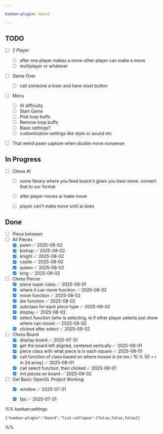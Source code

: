 ```yaml
---

kanban-plugin: board

---
```


## TODO

- [ ] 2 Player
	- [ ] after one player makes a move other player can make a move
	- [ ] multiplayer or whatever
- [ ] Game Over
	- [ ] call someone a loser and have reset button
- [ ] Menu
	- [ ] AI difficulty
	- [ ] Start Game
	- [ ] Pick loop buffs
	- [ ] Remove loop buffs
	- [ ] Basic settings?
	- [ ] customization settings like style or sound etc
- [ ] That weird pawn capture when double move nonsense


## In Progress

- [ ] Chess AI
	- [ ] some library where you feed board it gives you best move. convert that to our format
	- [ ] after player moves ai make move
	- [ ] player can't make move until ai does


## Done

- [ ] Piece between
- [ ] All Pieces
	- [x] pawn ✅ 2025-08-02
	- [x] bishop ✅ 2025-08-02
	- [x] knight ✅ 2025-08-02
	- [x] castle ✅ 2025-08-02
	- [x] queen ✅ 2025-08-02
	- [x] king ✅ 2025-08-02
- [ ] Chess Pieces
	- [x] piece super class ✅ 2025-08-01
	- [x] where it can move function ✅ 2025-08-02
	- [x] move function ✅ 2025-08-02
	- [x] die function ✅ 2025-08-02
	- [x] subclass for each piece type ✅ 2025-08-02
	- [x] display ✅ 2025-08-02
	- [x] select function (who is selecting, ie if other player selects just show where can move) ✅ 2025-08-02
	- [x] clicked after select ✅ 2025-08-02
- [ ] Chess Board
	- [x] display board ✅ 2025-07-31
	- [x] get the board left aligned, centered vertically ✅ 2025-08-01
	- [x] piece class with what piece is in each square ✅ 2025-08-01
	- [x] call function of class based on where mouse is (ie mx / 10 % 50 = i in 2d array) ✅ 2025-08-01
	- [x] call select function, then clicked ✅ 2025-08-01
	- [x] init pieces on board ✅ 2025-08-02
- [ ] Get Basic OpenGL Project Working
	- [x] window ✅ 2025-07-31
	- [x] fps ✅ 2025-07-31




%% kanban:settings
```
{"kanban-plugin":"board","list-collapse":[false,false,false]}
```
%%